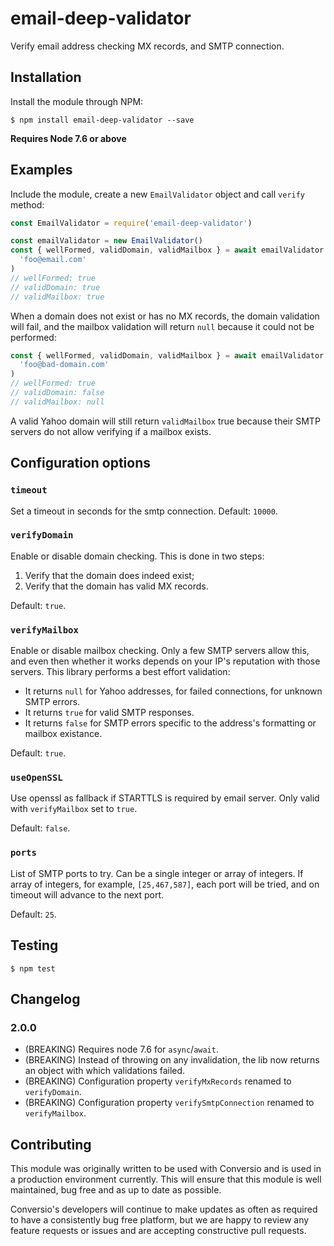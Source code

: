 # email-deep-validator

Verify email address checking MX records, and SMTP connection.

## Installation

Install the module through NPM:

    $ npm install email-deep-validator --save

**Requires Node 7.6 or above**

## Examples

Include the module, create a new `EmailValidator` object and call `verify` method:

```javascript
const EmailValidator = require('email-deep-validator')

const emailValidator = new EmailValidator()
const { wellFormed, validDomain, validMailbox } = await emailValidator.verify(
  'foo@email.com'
)
// wellFormed: true
// validDomain: true
// validMailbox: true
```

When a domain does not exist or has no MX records, the domain validation will fail, and the mailbox validation will return `null` because it could not be performed:

```javascript
const { wellFormed, validDomain, validMailbox } = await emailValidator.verify(
  'foo@bad-domain.com'
)
// wellFormed: true
// validDomain: false
// validMailbox: null
```

A valid Yahoo domain will still return `validMailbox` true because their SMTP servers do not allow verifying if a mailbox exists.

## Configuration options

### `timeout`

Set a timeout in seconds for the smtp connection. Default: `10000`.

### `verifyDomain`

Enable or disable domain checking. This is done in two steps:

1. Verify that the domain does indeed exist;
2. Verify that the domain has valid MX records.

Default: `true`.

### `verifyMailbox`

Enable or disable mailbox checking. Only a few SMTP servers allow this, and even then whether it works depends on your IP's reputation with those servers. This library performs a best effort validation:

- It returns `null` for Yahoo addresses, for failed connections, for unknown SMTP errors.
- It returns `true` for valid SMTP responses.
- It returns `false` for SMTP errors specific to the address's formatting or mailbox existance.

Default: `true`.

### `useOpenSSL`

Use openssl as fallback if STARTTLS is required by email server. Only valid with `verifyMailbox` set to `true`.

Default: `false`.

### `ports`

List of SMTP ports to try. Can be a single integer or array of integers. If array of integers, for example, `[25,467,587]`, each port will be tried, and on timeout will advance to the next port.

Default: `25`.

## Testing

    $ npm test

## Changelog

### 2.0.0

- (BREAKING) Requires node 7.6 for `async`/`await`.
- (BREAKING) Instead of throwing on any invalidation, the lib now returns an object with which validations failed.
- (BREAKING) Configuration property `verifyMxRecords` renamed to `verifyDomain`.
- (BREAKING) Configuration property `verifySmtpConnection` renamed to `verifyMailbox`.

## Contributing

This module was originally written to be used with Conversio and is used in a production environment currently. This will ensure that this module is well maintained, bug free and as up to date as possible.

Conversio's developers will continue to make updates as often as required to have a consistently bug free platform, but we are happy to review any feature requests or issues and are accepting constructive pull requests.
